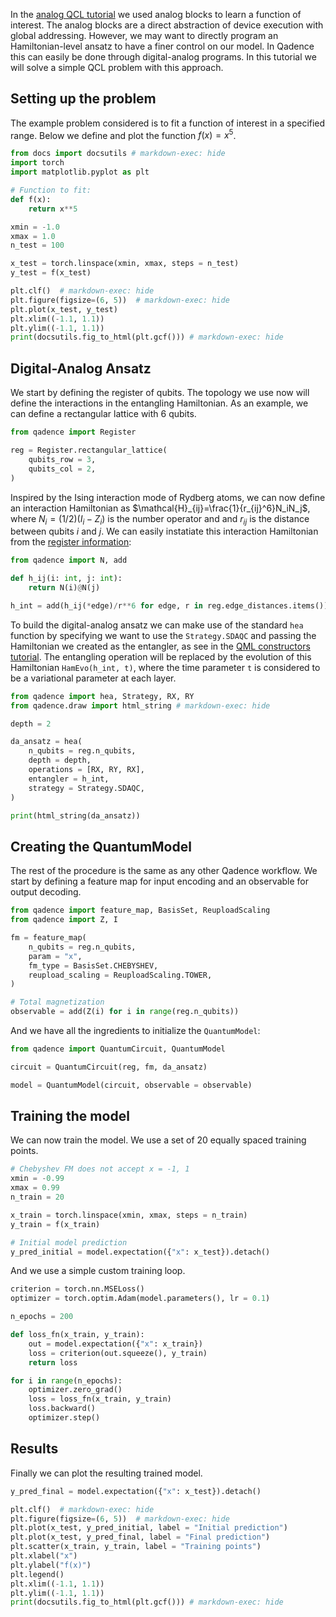 In the [analog QCL tutorial](analog-blocks-qcl.md) we used analog blocks to learn a function of interest. The analog blocks are a direct abstraction of device execution with global addressing. However, we may want to directly program an Hamiltonian-level ansatz to have a finer control on our model. In Qadence this can easily be done through digital-analog programs. In this tutorial we will solve a simple QCL problem with this approach.

## Setting up the problem

The example problem considered is to fit a function of interest in a specified range. Below we define and plot the function $f(x)=x^5$.

```python exec="on" source="material-block" html="1" session="da-qcl"
from docs import docsutils # markdown-exec: hide
import torch
import matplotlib.pyplot as plt

# Function to fit:
def f(x):
    return x**5

xmin = -1.0
xmax = 1.0
n_test = 100

x_test = torch.linspace(xmin, xmax, steps = n_test)
y_test = f(x_test)

plt.clf()  # markdown-exec: hide
plt.figure(figsize=(6, 5))  # markdown-exec: hide
plt.plot(x_test, y_test)
plt.xlim((-1.1, 1.1))
plt.ylim((-1.1, 1.1))
print(docsutils.fig_to_html(plt.gcf())) # markdown-exec: hide
```

## Digital-Analog Ansatz

We start by defining the register of qubits. The topology we use now will define the interactions in the entangling Hamiltonian. As an example, we can define a rectangular lattice with 6 qubits.

```python exec="on" source="material-block" session="da-qcl"
from qadence import Register

reg = Register.rectangular_lattice(
    qubits_row = 3,
    qubits_col = 2,
)
```

Inspired by the Ising interaction mode of Rydberg atoms, we can now define an interaction Hamiltonian as $\mathcal{H}_{ij}=\frac{1}{r_{ij}^6}N_iN_j$, where $N_i=(1/2)(I_i-Z_i)$ is the number operator and and $r_{ij}$ is the distance between qubits $i$ and $j$. We can easily instatiate this interaction Hamiltonian from the [register information](../../content/register.md):

```python exec="on" source="material-block" session="da-qcl"
from qadence import N, add

def h_ij(i: int, j: int):
    return N(i)@N(j)

h_int = add(h_ij(*edge)/r**6 for edge, r in reg.edge_distances.items())
```

To build the digital-analog ansatz we can make use of the standard `hea` function by specifying we want to use the `Strategy.SDAQC` and passing the Hamiltonian we created as the entangler, as see in the [QML constructors tutorial](../../content/qml_constructors.md). The entangling operation will be replaced by the evolution of this Hamiltonian `HamEvo(h_int, t)`, where the time parameter `t` is considered to be a variational parameter at each layer.

```python exec="on" source="material-block" html=1 session="da-qcl"
from qadence import hea, Strategy, RX, RY
from qadence.draw import html_string # markdown-exec: hide

depth = 2

da_ansatz = hea(
    n_qubits = reg.n_qubits,
    depth = depth,
    operations = [RX, RY, RX],
    entangler = h_int,
    strategy = Strategy.SDAQC,
)

print(html_string(da_ansatz))
```

## Creating the QuantumModel

The rest of the procedure is the same as any other Qadence workflow. We start by defining a feature map for input encoding and an observable for output decoding.

```python exec="on" source="material-block" session="da-qcl"
from qadence import feature_map, BasisSet, ReuploadScaling
from qadence import Z, I

fm = feature_map(
    n_qubits = reg.n_qubits,
    param = "x",
    fm_type = BasisSet.CHEBYSHEV,
    reupload_scaling = ReuploadScaling.TOWER,
)

# Total magnetization
observable = add(Z(i) for i in range(reg.n_qubits))
```

And we have all the ingredients to initialize the `QuantumModel`:

```python exec="on" source="material-block" session="da-qcl"
from qadence import QuantumCircuit, QuantumModel

circuit = QuantumCircuit(reg, fm, da_ansatz)

model = QuantumModel(circuit, observable = observable)
```

## Training the model

We can now train the model. We use a set of 20 equally spaced training points.

```python exec="on" source="material-block" session="da-qcl"
# Chebyshev FM does not accept x = -1, 1
xmin = -0.99
xmax = 0.99
n_train = 20

x_train = torch.linspace(xmin, xmax, steps = n_train)
y_train = f(x_train)

# Initial model prediction
y_pred_initial = model.expectation({"x": x_test}).detach()
```

And we use a simple custom training loop.

```python exec="on" source="material-block" session="da-qcl"
criterion = torch.nn.MSELoss()
optimizer = torch.optim.Adam(model.parameters(), lr = 0.1)

n_epochs = 200

def loss_fn(x_train, y_train):
    out = model.expectation({"x": x_train})
    loss = criterion(out.squeeze(), y_train)
    return loss

for i in range(n_epochs):
    optimizer.zero_grad()
    loss = loss_fn(x_train, y_train)
    loss.backward()
    optimizer.step()
```

## Results

Finally we can plot the resulting trained model.

```python exec="on" source="material-block" html="1" session="da-qcl"
y_pred_final = model.expectation({"x": x_test}).detach()

plt.clf()  # markdown-exec: hide
plt.figure(figsize=(6, 5))  # markdown-exec: hide
plt.plot(x_test, y_pred_initial, label = "Initial prediction")
plt.plot(x_test, y_pred_final, label = "Final prediction")
plt.scatter(x_train, y_train, label = "Training points")
plt.xlabel("x")
plt.ylabel("f(x)")
plt.legend()
plt.xlim((-1.1, 1.1))
plt.ylim((-1.1, 1.1))
print(docsutils.fig_to_html(plt.gcf())) # markdown-exec: hide
```
